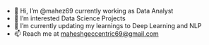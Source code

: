 - 👋 Hi, I’m @mahez69 currently working as Data Analyst
- 👀 I’m interested Data Science Projects
- 🌱 I’m currently updating my learnings to Deep Learning and NLP
- 📫 Reach me at maheshgeccentric69@gmail.com

<!---
mahez69/mahez69 is a ✨ special ✨ repository because its `README.md` (this file) appears on your GitHub profile.
You can click the Preview link to take a look at your changes.
--->
